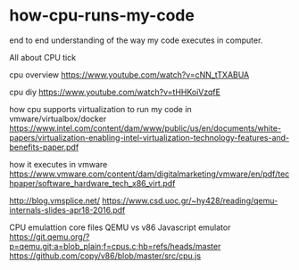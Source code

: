 # how-cpu-runs-my-code
end to end understanding of the way my code executes in computer.

All about CPU tick

cpu overview
https://www.youtube.com/watch?v=cNN_tTXABUA

cpu diy
https://www.youtube.com/watch?v=tHHKoiVzqfE

how cpu supports virtualization to run my code in vmware/virtualbox/docker
https://www.intel.com/content/dam/www/public/us/en/documents/white-papers/virtualization-enabling-intel-virtualization-technology-features-and-benefits-paper.pdf

how it executes in vmware
https://www.vmware.com/content/dam/digitalmarketing/vmware/en/pdf/techpaper/software_hardware_tech_x86_virt.pdf

http://blog.vmsplice.net/
https://www.csd.uoc.gr/~hy428/reading/qemu-internals-slides-apr18-2016.pdf

CPU emulattion core files QEMU vs v86 Javascript emulator
https://git.qemu.org/?p=qemu.git;a=blob_plain;f=cpus.c;hb=refs/heads/master
https://github.com/copy/v86/blob/master/src/cpu.js
